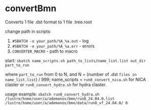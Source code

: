 # convertBmn

Converts 1 file .dst format to 1 file .tree.root

change path in scripts:
1. `#SBATCH -o your_path/%A_%a.out` - log
2. `#SBATCH -e your_path/%A_%a.err` - errors 
3. `CONVERTER_MACRO` - path to macro

start: 
`sbatch name_scripts.sh path_to_lists/name_list.list out_dir part_to_run`

where `part_to_run` from 0 to N, and N = (number of .dst `files in name_list.list`) / 999; name_scripts = `run8_convert_nica.sh` for NICA claster or `run8_convert_hydra.sh` for hydra claster.

usage example:
`sbatch run8_convert_hydra.sh /lustre/home/user/a/ademanov/bmn/run8_24.04.0.list /lustre/home/user/a/ademanov/bmn/data/run8_vf_24.04.0/ 0`

